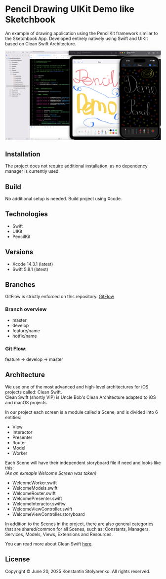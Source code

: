 # Pencil Drawing UIKit Demo like Sketchbook
An example of drawing application using the PencilKit framework similar to the Sketchbook App.
Developed entirely natively using Swift and UIKit based on Clean Swift Architecture.

![Preview](preview.png)

## Installation
The project does not require additional installation, as no dependency manager is currently used.

## Build
No additional setup is needed. Build project using Xcode.

## Technologies
* Swift
* UIKit
* PencilKit

## Versions
* Xcode 14.3.1 (latest)
* Swift 5.8.1 (latest)

## Branches
GitFlow is strictly enforced on this repository. [GitFlow](https://www.atlassian.com/git/tutorials/comparing-workflows/gitflow-workflow)

### Branch overview
* master
* develop
* feature/name
* hotfix/name

### Git Flow:
feature -> develop -> master

## Architecture
We use one of the most advanced and high-level architectures for iOS projects called: Clean Swift.<br/>
Clean Swift (shortly VIP) is Uncle Bob's Clean Architecture adapted to iOS and macOS projects.<br/>

In our project each screen is a module called a Scene, and is divided into 6 entities:
* View
* Interactor
* Presenter
* Router
* Model
* Worker

Each Scene will have their independent storyboard file if need and looks like this:<br/>
*(As an exmaple Welcome Screen was taken)*

* WelcomeWorker.swift
* WelcomeModels.swift
* WelcomeRouter.swift
* WelcomePresenter.swift
* WelcomeInteractor.swiftw
* WelcomeViewController.swift
* WelcomeViewController.storyboard

In addition to the Scenes in the project, there are also general categories that are shared/common for all Scenes, such as: Constants, Managers, Services, Models, Views, Extensions and Resources.

You can read more about Clean Swift [here](https://clean-swift.com/).

## License
Copyright © June 20, 2025 Konstantin Stolyarenko. All rights reserved.
